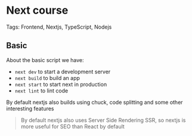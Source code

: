 # Next course

Tags: Frontend, Nextjs, TypeScript, Nodejs

## Basic

About the basic script we have:

- `next dev` to start a development server
- `next build` to build an app
- `next start` to start next in production
- `next lint` to lint code

By default nextjs also builds using chuck, code splitting and some other
interesting features

> By default nextjs also uses Server Side Rendering SSR, so nextjs is more useful for SEO than React by default

